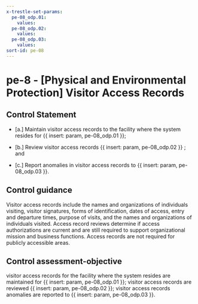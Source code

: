 ```yaml
---
x-trestle-set-params:
  pe-08_odp.01:
    values:
  pe-08_odp.02:
    values:
  pe-08_odp.03:
    values:
sort-id: pe-08
---
```


# pe-8 - \[Physical and Environmental Protection\] Visitor Access Records

## Control Statement

- \[a.\] Maintain visitor access records to the facility where the system resides for {{ insert: param, pe-08_odp.01 }};

- \[b.\] Review visitor access records {{ insert: param, pe-08_odp.02 }} ; and

- \[c.\] Report anomalies in visitor access records to {{ insert: param, pe-08_odp.03 }}.

## Control guidance

Visitor access records include the names and organizations of individuals visiting, visitor signatures, forms of identification, dates of access, entry and departure times, purpose of visits, and the names and organizations of individuals visited. Access record reviews determine if access authorizations are current and are still required to support organizational mission and business functions. Access records are not required for publicly accessible areas.

## Control assessment-objective

visitor access records for the facility where the system resides are maintained for {{ insert: param, pe-08_odp.01 }};
visitor access records are reviewed {{ insert: param, pe-08_odp.02 }};
visitor access records anomalies are reported to {{ insert: param, pe-08_odp.03 }}.
